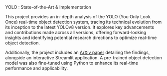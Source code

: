 YOLO : State-of-the-Art & Implementation

This project provides an in-depth analysis of the YOLO (You Only Look Once) real-time object detection system, tracing its technical evolution from its inception to the latest YOLOv8 version. It explores key advancements and contributions made across all versions, offering forward-looking insights and identifying potential research directions to optimize real-time object detection.

Additionally, the project includes an [ArXiv paper](https://ayoub-mg.github.io/YOLOv8/Comprehensive%20Review/Render.pdf) detailing the findings, alongside an interactive Streamlit application. A pre-trained object detection model was also fine-tuned using Python to enhance its real-time performance and applicability.
